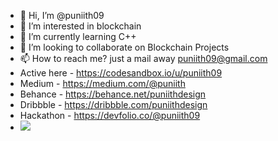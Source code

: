 - 👋 Hi, I’m @puniith09
- 👀 I’m interested in blockchain
- 🌱 I’m currently learning C++
- 💞️ I’m looking to collaborate on Blockchain Projects
- 📫 How to reach me? just a mail away puniith09@gmail.com
- Active here - https://codesandbox.io/u/puniith09
- Medium - https://medium.com/@puniith
- Behance - https://behance.net/puniithdesign
- Dribbble - https://dribbble.com/puniithdesign
- Hackathon - https://devfolio.co/@puniith09
- ![](https://komarev.com/ghpvc/?username=puniith09&style=flat-square)

<!---
puniith09/puniith09 is a ✨ special ✨ repository because its `README.md` (this file) appears on your GitHub profile.
You can click the Preview link to take a look at your changes.
--->
